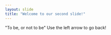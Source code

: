 ```yaml
---
layout: slide
title: "Welcome to our second slide!"
---
```

"To be, or not to be"
Use the left arrow to go back!
